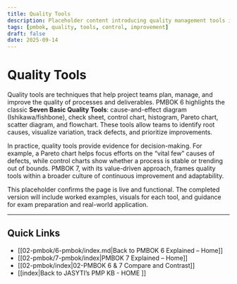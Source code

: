 ```yaml
---
title: Quality Tools
description: Placeholder content introducing quality management tools in projects
tags: [pmbok, quality, tools, control, improvement]
draft: false
date: 2025-09-14
---
```


# Quality Tools

Quality tools are techniques that help project teams plan, manage, and improve the quality of processes and deliverables. PMBOK 6 highlights the classic **Seven Basic Quality Tools**: cause-and-effect diagram (Ishikawa/fishbone), check sheet, control chart, histogram, Pareto chart, scatter diagram, and flowchart. These tools allow teams to identify root causes, visualize variation, track defects, and prioritize improvements.  

In practice, quality tools provide evidence for decision-making. For example, a Pareto chart helps focus efforts on the “vital few” causes of defects, while control charts show whether a process is stable or trending out of bounds. PMBOK 7, with its value-driven approach, frames quality tools within a broader culture of continuous improvement and adaptability.  

This placeholder confirms the page is live and functional. The completed version will include worked examples, visuals for each tool, and guidance for exam preparation and real-world application.

---
## Quick Links
- [[02-pmbok/6-pmbok/index.md|Back to PMBOK 6 Explained – Home]]
- [[02-pmbok/7-pmbok/index|PMBOK 7 Explained – Home]]
- [[02-pmbok/index|02-PMBOK 6 & 7 Compare and Contrast]]
- [[index|Back to JASYTI’s PMP KB - HOME ]]